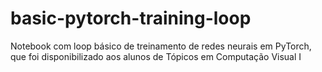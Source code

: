 # basic-pytorch-training-loop
Notebook com loop básico de treinamento de redes neurais em PyTorch, que foi disponibilizado aos alunos de Tópicos em Computação Visual I
